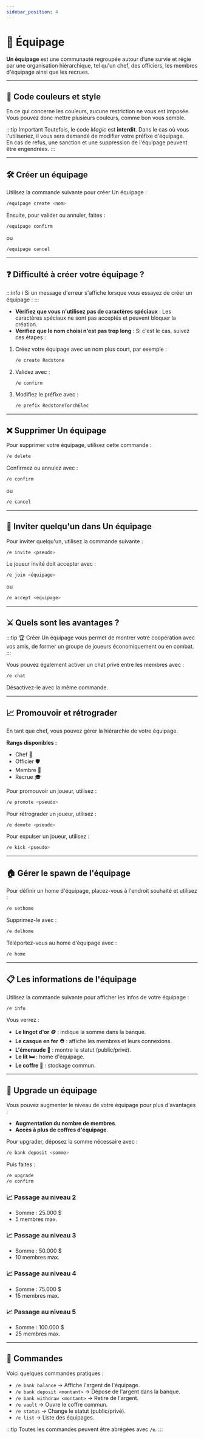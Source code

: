 ```yaml
---
sidebar_position: 4
---
```


# 💫 Équipage

**Un équipage** est une communauté regroupée autour d’une survie et régie par une organisation hiérarchique, tel qu'un chef, des officiers, les membres d'équipage ainsi que les recrues.

---

## 🎨 Code couleurs et style

En ce qui concerne les couleurs, aucune restriction ne vous est imposée. Vous pouvez donc mettre plusieurs couleurs, comme bon vous semble.

:::tip Important
Toutefois, le code _Magic_ est **interdit**. Dans le cas où vous l'utiliseriez, il vous sera demandé de modifier votre préfixe d'équipage.  
En cas de refus, une sanction et une suppression de l'équipage peuvent être engendrées.
:::

---

## 🛠️ Créer un équipage

Utilisez la commande suivante pour créer Un équipage :

```bash
/equipage create <nom>
```

Ensuite, pour valider ou annuler, faites :

```bash
/equipage confirm
```

ou

```bash
/equipage cancel
```

---

## ❓ Difficulté à créer votre équipage ?

:::info ℹ️
Si un message d'erreur s'affiche lorsque vous essayez de créer un équipage :
:::

- **Vérifiez que vous n'utilisez pas de caractères spéciaux** : Les caractères spéciaux ne sont pas acceptés et peuvent bloquer la création.
- **Vérifiez que le nom choisi n'est pas trop long** : Si c'est le cas, suivez ces étapes :

1. Créez votre équipage avec un nom plus court, par exemple :
   ```bash
   /e create Redstone
   ```
2. Validez avec :
   ```bash
   /e confirm
   ```
3. Modifiez le préfixe avec :
   ```bash
   /e prefix RedstoneTorchElec
   ```

---

## ❌ Supprimer Un équipage

Pour supprimer votre équipage, utilisez cette commande :

```bash
/e delete
```

Confirmez ou annulez avec :

```bash
/e confirm
```

ou

```bash
/e cancel
```

---

## 🤝 Inviter quelqu'un dans Un équipage

Pour inviter quelqu'un, utilisez la commande suivante :

```bash
/e invite <pseudo>
```

Le joueur invité doit accepter avec :

```bash
/e join <équipage>
```

ou

```bash
/e accept <équipage>
```

---

## ⚔️ Quels sont les avantages ?

:::tip 🏆
Créer Un équipage vous permet de montrer votre coopération avec vos amis, de former un groupe de joueurs économiquement ou en combat.
:::

Vous pouvez également activer un chat privé entre les membres avec :

```bash
/e chat
```

Désactivez-le avec la même commande.

---

## 📈 Promouvoir et rétrograder

En tant que chef, vous pouvez gérer la hiérarchie de votre équipage.

**Rangs disponibles :**
- Chef 👑
- Officier 🛡️
- Membre 👥
- Recrue 🎓

Pour promouvoir un joueur, utilisez :

```bash
/e promote <pseudo>
```

Pour rétrograder un joueur, utilisez :

```bash
/e demote <pseudo>
```

Pour expulser un joueur, utilisez :

```bash
/e kick <pseudo>
```

---

## 🏠 Gérer le spawn de l'équipage

Pour définir un home d'équipage, placez-vous à l'endroit souhaité et utilisez :

```bash
/e sethome
```

Supprimez-le avec :

```bash
/e delhome
```

Téléportez-vous au home d'équipage avec :

```bash
/e home
```

---

## 📋 Les informations de l'équipage

Utilisez la commande suivante pour afficher les infos de votre équipage :

```bash
/e info
```

Vous verrez :
- **Le lingot d'or 🪙** : indique la somme dans la banque.
- **Le casque en fer ⛑️** : affiche les membres et leurs connexions.
- **L'émeraude 💎** : montre le statut (public/privé).
- **Le lit 🛏️** : home d'équipage.
- **Le coffre 🧰** : stockage commun.

---

## 🚀 Upgrade un équipage

Vous pouvez augmenter le niveau de votre équipage pour plus d'avantages :

- **Augmentation du nombre de membres**.
- **Accès à plus de coffres d'équipage**.

Pour upgrader, déposez la somme nécessaire avec :

```bash
/e bank deposit <somme>
```

Puis faites :

```bash
/e upgrade
/e confirm
```

### 📈 Passage au niveau 2
- Somme : 25.000 $
- 5 membres max.

### 📈 Passage au niveau 3
- Somme : 50.000 $
- 10 membres max.

### 📈 Passage au niveau 4
- Somme : 75.000 $
- 15 membres max.

### 📈 Passage au niveau 5
- Somme : 100.000 $
- 25 membres max.

---

## 🔧 Commandes

Voici quelques commandes pratiques :

- `/e bank balance` → Affiche l'argent de l'équipage.
- `/e bank deposit <montant>` → Dépose de l'argent dans la banque.
- `/e bank withdraw <montant>` → Retire de l'argent.
- `/e vault` → Ouvre le coffre commun.
- `/e status` → Change le statut (public/privé).
- `/e list` → Liste des équipages.

:::tip
Toutes les commandes peuvent être abrégées avec `/e`.
:::

